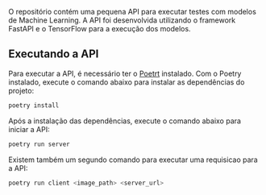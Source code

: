 O repositório contém uma pequena API para executar testes com modelos de Machine Learning. A API foi desenvolvida utilizando o framework FastAPI e o TensorFlow para a execução dos modelos.

## Executando a API

Para executar a API, é necessário ter o [Poetrt](https://python-poetry.org/) instalado. Com o Poetry instalado, execute o comando abaixo para instalar as dependências do projeto:

```bash
poetry install
```

Após a instalação das dependências, execute o comando abaixo para iniciar a API:

```bash
poetry run server
```

Existem também um segundo comando para executar uma requisicao para a API:

```bash
poetry run client <image_path> <server_url>
```
